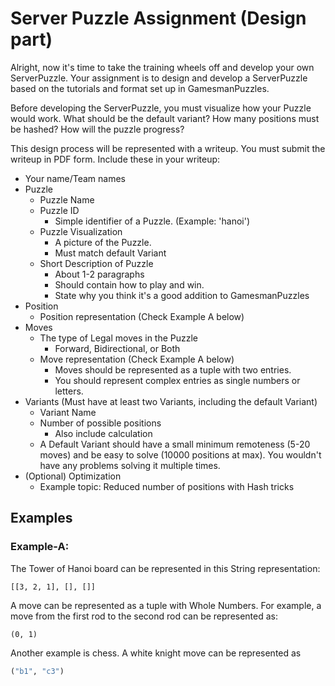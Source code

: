 # Server Puzzle Assignment (Design part)
Alright, now it's time to take the training wheels off and develop your own ServerPuzzle. Your assignment is to design and develop a ServerPuzzle based on the tutorials and format set up in GamesmanPuzzles.

Before developing the ServerPuzzle, you must visualize how your Puzzle would work. What should be the default variant? How many positions must be hashed? How will the puzzle progress? 

This design process will be represented with a writeup. You must submit the writeup in PDF form. Include these in your writeup:

- Your name/Team names
- Puzzle
    - Puzzle Name
    - Puzzle ID
        - Simple identifier of a Puzzle. (Example: 'hanoi') 
    - Puzzle Visualization
        - A picture of the Puzzle.
        - Must match default Variant
    - Short Description of Puzzle 
        - About 1-2 paragraphs
        - Should contain how to play and win.
        - State why you think it's a good addition to GamesmanPuzzles
- Position
    - Position representation (Check Example A below)
- Moves
    - The type of Legal moves in the Puzzle 
        - Forward, Bidirectional, or Both
    - Move representation (Check Example A below)
        - Moves should be represented as a tuple with two entries. 
        - You should represent complex entries as single numbers or letters.
- Variants (Must have at least two Variants, including the default Variant)
    - Variant Name
    - Number of possible positions
        - Also include calculation
    - A Default Variant should have a small minimum remoteness (5-20 moves) and be easy to solve (10000 positions at max). You wouldn't have any problems solving it multiple times.
- (Optional) Optimization
    - Example topic: Reduced number of positions with Hash tricks

[//]: # "Submit your writeup in the shared Google Drive folder by the listed time (10/21/20). The Google Drive link will be posted on Slack." 

## Examples
### Example-A:
The Tower of Hanoi board can be represented in this String representation:
```
[[3, 2, 1], [], []]
```
A move can be represented as a tuple with Whole Numbers. For example, a move from the first rod to the second rod can be represented as:
```
(0, 1)
```
Another example is chess. A white knight move can be represented as
```py
("b1", "c3")
```
